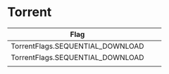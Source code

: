 # Torrent





| Flag                             |      |      |
| -------------------------------- | ---- | ---- |
| TorrentFlags.SEQUENTIAL_DOWNLOAD |      |      |
| TorrentFlags.SEQUENTIAL_DOWNLOAD |      |      |
|                                  |      |      |

